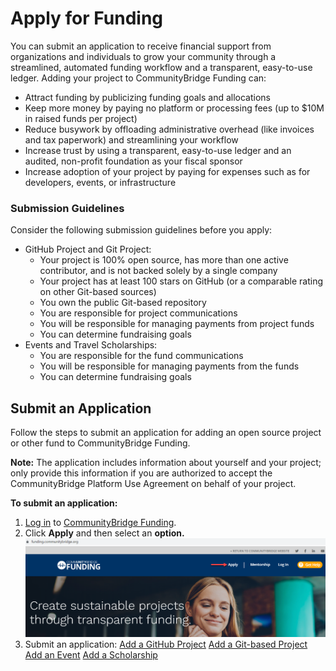 # Apply for Funding

You can submit an application to receive financial support from organizations and individuals to grow your community through a streamlined, automated funding workflow and a transparent, easy-to-use ledger. Adding your project to CommunityBridge Funding can:

* Attract funding by publicizing funding goals and allocations
* Keep more money by paying no platform or processing fees \(up to $10M in raised funds per project\)
* Reduce busywork by offloading administrative overhead \(like invoices and tax paperwork\) and streamlining your workflow
* Increase trust by using a transparent, easy-to-use ledger and an audited, non-profit foundation as your fiscal sponsor
* Increase adoption of your project by paying for expenses such as for developers, events, or infrastructure

### Submission Guidelines

Consider the following submission guidelines before you apply:

* GitHub Project and Git Project:
  * Your project is 100% open source, has more than one active contributor, and is not backed solely by a single company
  * Your project has at least 100 stars on GitHub \(or a comparable rating on other Git-based sources\)
  * You own the public Git-based repository
  * You are responsible for project communications
  * You will be responsible for managing payments from project funds
  * You can determine fundraising goals
* Events and Travel Scholarships:
  * You are responsible for the fund communications
  * You will be responsible for managing payments from the funds
  * You can determine fundraising goals

## Submit an Application <a id="ApplyforFunding-SubmitanApplication"></a>

Follow the steps to submit an application for adding an open source project or other fund to CommunityBridge Funding.

**Note:** The application includes information about yourself and your project; only provide this information if you are authorized to accept the CommunityBridge Platform Use Agreement on behalf of your project.

**To submit an application:** 

1. [Log in](../../user-account/docs-login-to-communitybridge/) to [CommunityBridge Funding](https://funding.communitybridge.org/).
2. Click **Apply** and then select an **option.** ![](../../../.gitbook/assets/7418532.png) 
3. Submit an application: [Add a GitHub Project](add-a-github-project.md) [Add a Git-based Project](add-a-git-based-project.md) [Add an Event](add-an-event.md) [Add a Scholarship](add-a-scholarship.md)

